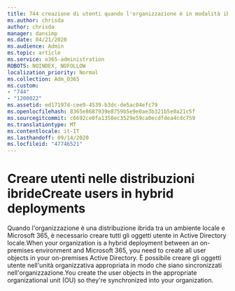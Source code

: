 ```yaml
---
title: 744 creazione di utenti quando l'organizzazione è in modalità ibrida
ms.author: chrisda
author: chrisda
manager: dansimp
ms.date: 04/21/2020
ms.audience: Admin
ms.topic: article
ms.service: o365-administration
ROBOTS: NOINDEX, NOFOLLOW
localization_priority: Normal
ms.collection: Adm_O365
ms.custom:
- "744"
- "1200022"
ms.assetid: ed17197d-cee9-4539-b3dc-de5ac04efc79
ms.openlocfilehash: 8365e8687939e8759b5e9e0ae3b321b5e0a21c5f
ms.sourcegitcommit: c6692ce0fa1358ec3529e59ca0ecdfdea4cdc759
ms.translationtype: MT
ms.contentlocale: it-IT
ms.lasthandoff: 09/14/2020
ms.locfileid: "47746521"
---
```

# <a name="create-users-in-hybrid-deployments"></a><span data-ttu-id="30851-102">Creare utenti nelle distribuzioni ibride</span><span class="sxs-lookup"><span data-stu-id="30851-102">Create users in hybrid deployments</span></span>

<span data-ttu-id="30851-103">Quando l'organizzazione è una distribuzione ibrida tra un ambiente locale e Microsoft 365, è necessario creare tutti gli oggetti utente in Active Directory locale.</span><span class="sxs-lookup"><span data-stu-id="30851-103">When your organization is a hybrid deployment between an on-premises environment and Microsoft 365, you need to create all user objects in your on-premises Active Directory.</span></span> <span data-ttu-id="30851-104">È possibile creare gli oggetti utente nell'unità organizzativa appropriata in modo che siano sincronizzati nell'organizzazione.</span><span class="sxs-lookup"><span data-stu-id="30851-104">You create the user objects in the appropriate organizational unit (OU) so they're synchronized into your organization.</span></span>
